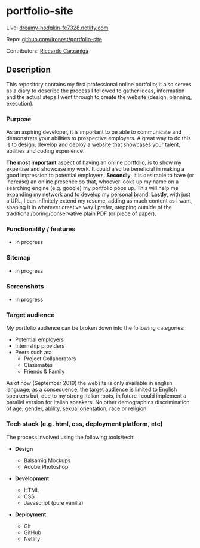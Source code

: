 # portfolio-site

Live: [dreamy-hodgkin-fe7328.netlify.com](https://dreamy-hodgkin-fe7328.netlify.com)

Repo: [github.com/ironest/portfolio-site](https://github.com/ironest/portfolio-site)

Contributors: [Riccardo Carzaniga](https://github.com/ironest)

## Description

This repository contains my first professional online portfolio; it also serves as a diary to describe the process I followed to gather ideas, information and the actual steps I went through to create the website (design, planning, execution).

### Purpose

As an aspiring developer, it is important to be able to communicate and demonstrate your abilities to prospective employers. A great way to do this is to design, develop and deploy a website that showcases your talent, abilities and coding experience.

**The most important** aspect of having an online portfolio, is to show my expertise and showcase my work. It could also be beneficial in making a good impression to potential employers.
**Secondly**, it is desirable to have (or increase) an online presence so that, whoever looks up my name on a searching engine (e.g. google) my portfolio pops up. This will help me expanding my network and to develop my personal brand.
**Lastly**, with just a URL, I can infinitely extend my resume, adding as much content as I want, shaping it in whatever creative way I prefer, stepping outside of the traditional/boring/conservative plain PDF (or piece of paper).

### Functionality / features

  * In progress

### Sitemap

  * In progress

### Screenshots

  * In progress

### Target audience

My portfolio audience can be broken down into the following categories:
 * Potential employers
 * Internship providers
 * Peers such as:
    * Project Collaborators
    * Classmates
    * Friends & Family

As of now (September 2019) the website is only available in english language; as a consequence, the target audience is limited to English speakers but, due to my strong Italian roots, in future I could implement a parallel version for Italian speakers. No other demographics discrimination of age, gender, ability, sexual orientation, race or religion.

### Tech stack (e.g. html, css, deployment platform, etc)

The process involved using the following tools/tech:

  * **Design**
     * Balsamiq Mockups
     * Adobe Photoshop

  * **Development**
     * HTML
     * CSS
     * Javascript (pure vanilla)

  * **Deployment**
     * Git 
     * GitHub
     * Netlify